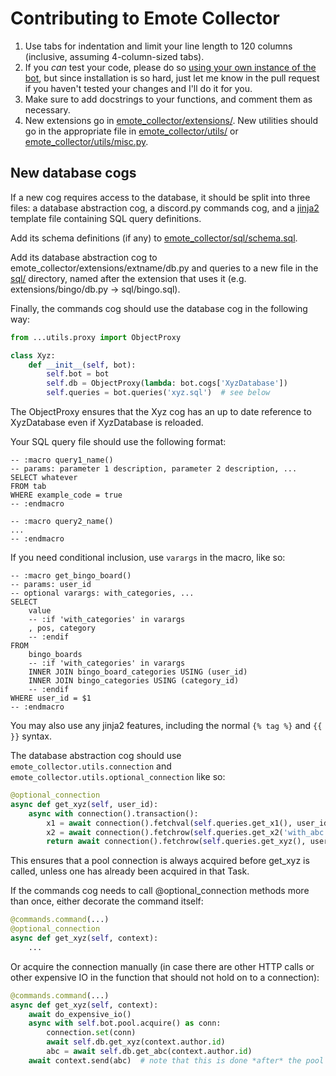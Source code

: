 # Contributing to Emote Collector

1. Use tabs for indentation and limit your line length to 120 columns (inclusive, assuming 4-column-sized tabs).
2. If you *can* test your code, please do so [using your own instance of the bot](INSTALLATION.md),
but since installation is so hard, just let me know in the pull request if you haven't tested your changes
and I'll do it for you.
3. Make sure to add docstrings to your functions, and comment them as necessary.
4. New extensions go in [emote_collector/extensions/](emote_collector/extensions/).
New utilities should go in the appropriate file in [emote_collector/utils/](emote_collector/utils/)
or [emote_collector/utils/misc.py](emote_collector/utils/misc.py).

## New database cogs

If a new cog requires access to the database, it should be split into three files:
a database abstraction cog, a discord.py commands cog,
and a [jinja2](https://palletsprojects.com/p/jinja/) template file containing SQL query definitions.

Add its schema definitions (if any) to [emote_collector/sql/schema.sql](emote_collector/sql/schema.sql).

Add its database abstraction cog to emote_collector/extensions/extname/db.py
and queries to a new file in the [sql/](emote_collector/sql/) directory, named after the
extension that uses it (e.g. extensions/bingo/db.py → sql/bingo.sql).

Finally, the commands cog should use the database cog in the following way:

```py
from ...utils.proxy import ObjectProxy

class Xyz:
	def __init__(self, bot):
		self.bot = bot
		self.db = ObjectProxy(lambda: bot.cogs['XyzDatabase'])
		self.queries = bot.queries('xyz.sql')  # see below
```

The ObjectProxy ensures that the Xyz cog has an up to date reference to XyzDatabase even if XyzDatabase is reloaded.

Your SQL query file should use the following format:

```
-- :macro query1_name()
-- params: parameter 1 description, parameter 2 description, ...
SELECT whatever
FROM tab
WHERE example_code = true
-- :endmacro

-- :macro query2_name()
...
-- :endmacro
```

If you need conditional inclusion, use `varargs` in the macro, like so:

```
-- :macro get_bingo_board()
-- params: user_id
-- optional varargs: with_categories, ...
SELECT
	value
	-- :if 'with_categories' in varargs
	, pos, category
	-- :endif
FROM
	bingo_boards
	-- :if 'with_categories' in varargs
	INNER JOIN bingo_board_categories USING (user_id)
	INNER JOIN bingo_categories USING (category_id)
	-- :endif
WHERE user_id = $1
-- :endmacro
```

You may also use any jinja2 features, including the normal `{% tag %}` and `{{ }}` syntax.

The database abstraction cog should use `emote_collector.utils.connection` and `emote_collector.utils.optional_connection`
like so:

```py
@optional_connection
async def get_xyz(self, user_id):
	async with connection().transaction():
		x1 = await connection().fetchval(self.queries.get_x1(), user_id)
		x2 = await connection().fetchrow(self.queries.get_x2('with_abc'), user_id)
		return await connection().fetchrow(self.queries.get_xyz(), user_id)
```

This ensures that a pool connection is always acquired before get_xyz is called,
unless one has already been acquired in that Task.

If the commands cog needs to call @optional_connection methods more than once, either decorate the command itself:

```py
@commands.command(...)
@optional_connection
async def get_xyz(self, context):
	...
```

Or acquire the connection manually (in case there are other HTTP calls or other expensive IO in the function that should not hold on to a connection):

```py
@commands.command(...)
async def get_xyz(self, context):
	await do_expensive_io()
	async with self.bot.pool.acquire() as conn:
		connection.set(conn)
		await self.db.get_xyz(context.author.id)
		abc = await self.db.get_abc(context.author.id)
	await context.send(abc)  # note that this is done *after* the pool is released
```
